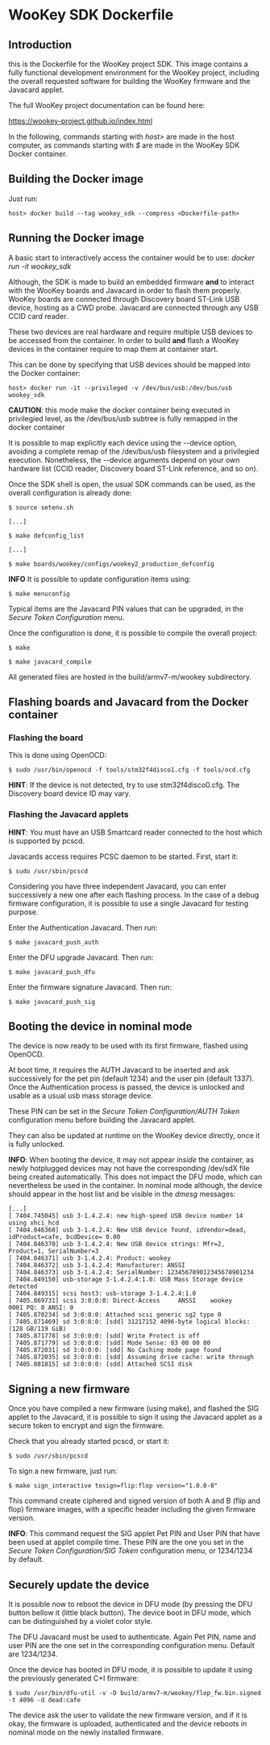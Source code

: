# WooKey SDK Dockerfile

## Introduction

this is the Dockerfile for the WooKey project SDK. This image contains a
fully functional development environment for the WooKey project, including
the overall requested software for building the WooKey firmware and the
Javacard applet.

The full WooKey project documentation can be found here:

https://wookey-project.github.io/index.html

In the following, commands starting with *host>* are made in the host computer, as
commands starting with *$* are made in the WooKey SDK Docker container.

## Building the Docker image

Just run:

   ```host> docker build --tag wookey_sdk --compress <Dockerfile-path>```


## Running the Docker image


A basic start to interactively access the container would be to use: *docker run -it wookey_sdk*

Although, the SDK is made to build an embedded firmware **and** to interact with the
WooKey boards and Javacard in order to flash them properly. WooKey boards are connected through Discovery
board ST-Link USB device, hosting as a CWD probe. Javacard are connected through any USB CCID card reader.

These two devices are real hardware and require multiple USB devices to be accessed from the container.
In order to build **and** flash a WooKey devices in the container require to map them at container start.

This can be done by specifying that USB devices should be mapped into the Docker container:

   ```host> docker run -it --privileged -v /dev/bus/usb:/dev/bus/usb  wookey_sdk```

**CAUTION**: this mode make the docker container being executed in privilegied level, as the /dev/bus/usb subtree is
fully remapped in the docker container

It is possible to map explicitly each device using the --device option, avoiding a complete remap of the /dev/bus/usb
filesystem and a privilegied execution. Nonetheless, the --device arguments depend on your own hardware list (CCID reader,
Discovery board ST-Link reference, and so on).

Once the SDK shell is open, the usual SDK commands can be used, as the overall configuration is already done:

   ```$ source setenv.sh```
   
   ```[...]```
   
   ```$ make defconfig_list```
   
   ```[...]```
   
   ```$ make boards/wookey/configs/wookey2_production_defconfig```

**INFO** It is possible to update configuration items using:

   ```$ make menuconfig```

Typical items are the Javacard PIN values that can be upgraded, in the *Secure Token Configuration* menu.

Once the configuration is done, it is possible to compile the overall project:
   
   ```$ make```
   
   ```$ make javacard_compile```

All generated files are hosted in the build/armv7-m/wookey subdirectory.

## Flashing boards and Javacard from the Docker container

### Flashing the board

This is done using OpenOCD:

   ```$ sudo /usr/bin/openocd -f tools/stm32f4disco1.cfg -f tools/ocd.cfg```

**HINT**: If the device is not detected, try to use stm32f4disco0.cfg. The Discovery board device ID may vary.

### Flashing the Javacard applets

**HINT**: You must have an USB Smartcard reader connected to the host which is supported by pcscd.

Javacards access requires PCSC daemon to be started. First, start it:

   ```$ sudo /usr/sbin/pcscd```

Considering you have three independent Javacard, you can enter successively a new one after each flashing process.
In the case of a debug firmware configuration, it is possible to use a single Javacard for testing purpose.

Enter the Authentication Javacard. Then run:

   ```$ make javacard_push_auth```

Enter the DFU upgrade Javacard. Then run:

   ```$ make javacard_push_dfu```

Enter the firmware signature Javacard. Then run:

   ```$ make javacard_push_sig```

## Booting the device in nominal mode

The device is now ready to be used with its first firmware, flashed using OpenOCD.

At boot time, it requires the AUTH Javacard to be inserted and ask successively for the pet pin (default 1234) and the
user pin (default 1337). Once the Authentication process is passed, the device is unlocked and usable as a usual
usb mass storage device.

These PIN can be set in the *Secure Token Configuration/AUTH Token* configuration menu before building the Javacard applet.

They can also be updated at runtime on the WooKey device directly, once it is fully unlocked.

**INFO**: When booting the device, it may not appear *inside* the container, as newly hotplugged devices may not
have the corresponding /dev/sdX file being created automatically. This does not impact the DFU mode, which can
nevertheless be used in the container.
In nominal mode although, the device should appear in the host list and be visible in the *dmesg* messages:

   ```host> dmesg
   [...]
   [ 7404.745045] usb 3-1.4.2.4: new high-speed USB device number 14 using xhci_hcd
   [ 7404.846368] usb 3-1.4.2.4: New USB device found, idVendor=dead, idProduct=cafe, bcdDevice= 0.00
   [ 7404.846370] usb 3-1.4.2.4: New USB device strings: Mfr=2, Product=1, SerialNumber=3
   [ 7404.846371] usb 3-1.4.2.4: Product: wookey
   [ 7404.846372] usb 3-1.4.2.4: Manufacturer: ANSSI
   [ 7404.846373] usb 3-1.4.2.4: SerialNumber: 123456789012345678901234
   [ 7404.849150] usb-storage 3-1.4.2.4:1.0: USB Mass Storage device detected
   [ 7404.849315] scsi host3: usb-storage 3-1.4.2.4:1.0
   [ 7405.869731] scsi 3:0:0:0: Direct-Access     ANSSI    wookey           0001 PQ: 0 ANSI: 0
   [ 7405.870234] sd 3:0:0:0: Attached scsi generic sg2 type 0
   [ 7405.871469] sd 3:0:0:0: [sdd] 31217152 4096-byte logical blocks: (128 GB/119 GiB)
   [ 7405.871778] sd 3:0:0:0: [sdd] Write Protect is off
   [ 7405.871779] sd 3:0:0:0: [sdd] Mode Sense: 03 00 00 00
   [ 7405.872031] sd 3:0:0:0: [sdd] No Caching mode page found
   [ 7405.872035] sd 3:0:0:0: [sdd] Assuming drive cache: write through
   [ 7405.881815] sd 3:0:0:0: [sdd] Attached SCSI disk
   ```

## Signing a new firmware

Once you have compiled a new firmware (using make), and flashed the SIG applet to the Javacard, it is possible
to sign it using the Javacard applet as a secure token to encrypt and sign the firmware.

Check that you already started pcscd, or start it:

   ```$ sudo /usr/sbin/pcscd```

To sign a new firmware, just run:

   ```$ make sign_interactive tosign=flip:flop version="1.0.0-0"```

This command create ciphered and signed version of both A and B (flip and flop) firmware images, with a
specific header including the given firmware version.

**INFO**: This command request the SIG applet Pet PIN and User PIN that have been used at applet compile time.
These PIN are the one you set in the *Secure Token Configuration/SIG Token* configuration menu, or 1234/1234 by default.

## Securely update the device

It is possible now to reboot the device in DFU mode (by pressing the DFU button bellow it (little black button).
The device boot in DFU mode, which can be distinguished by a violet color style.

The DFU Javacard must be used to authenticate. Again Pet PIN, name and user PIN are the one set in the corresponding
configuration menu. Default are 1234/1234.

Once the device has booted in DFU mode, it is possible to update it using the previously generated C+I firmware:

   ```$ sudo /usr/bin/dfu-util -v -D build/armv7-m/wookey/flop_fw.bin.signed -t 4096 -d dead:cafe```

The device ask the user to validate the new firmware version, and if it is okay, the firmware is uploaded, authenticated and the device reboots in nominal mode on the newly installed firmware.

